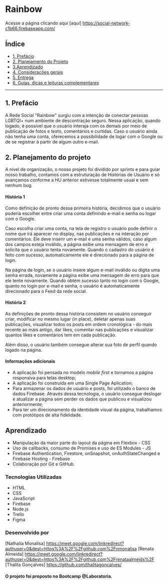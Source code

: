 # Rainbow

Acesse a página clicando aqui [aqui] https://social-network-c1b66.firebaseapp.com/

## Índice

* [1. Prefácio](#1-prefácio)
* [2. Planejamento do Projeto](#2-planejamento-do-projeto)
* [3.Aprendizado](#3-aprendizado)
* [4. Considerações gerais](#4-considerações-gerais)
* [5. Entrega](#5-entrega)
* [6. Guias, dicas e leituras
  complementares](#6-guias-dicas-e-leituras-complementares)

***

## 1. Prefácio

A Rede Social "Rainbow" surgiu com a intenção de conectar pessoas LGBTQI+ num ambiente de descontração seguro.
Nessa aplicação, quando logado, é possível que o usuário interaja com os demais por meio de publicação de fotos e texto, comentários e curtidas.
Caso o usuário ainda não tenha uma conta, oferecemos a possibilidade de logar com o Google ou de se registrar à partir de algum outro e-mail.

## 2. Planejamento do projeto

A nível de organização, o nosso projeto foi dividido por sprints e para guiar nosso trabalho, contamos com a estruturação de Histórias de Usuário e só avançamos conforme a HU anterior estivesse totalmente usual e sem nenhum bug.

#### História 1
Como definição de pronto dessa primeira história, decidimos que o usuário poderia escolher entre criar uma conta definindo e-mail e senha ou logar com o Google.

Caso escolha criar uma conta, na tela de registro o usuário pode definir o nome que irá aparecer no display, nas publicações e na interação por comentários.
Ele deve inserir um e-mail e uma senha válidos, caso algum dos campos esteja inválido, a página exibe uma mensagem de erro e solicita que o usuário tenta novamente. Quando o cadastro do usuário é feito com sucesso, automaticamente ele é direcionado para a página de login. 

Na página de login, se o usuário insere algum e-mail inválido ou digita uma senha errada, novamente a página exibe uma mensagem de erro para que ele tente novamente. Quando obtém sucesso tanto no login com o Google, quanto no login por e-mail e senha, o usuário é automaticamente direcionado para o Feed da rede social.

#### História 2

As definições de pronto dessa história consistem no usuário conseguir criar, modificar no mesmo lugar (in place), deletar apenas suas publicações, visualizar todos os posts em ordem cronológica - do mais recente ao mais antigo, dar likes, comentar nas publicações e visualizar quantos likes e comentários tem em cada publicação. 

Além disso, o usuário também consegue alterar sua foto de perfil quando logado na página.

#### Informações adicionais

* A aplicação foi pensada no modelo _mobile first_ e tornamos a página responsiva para telas desktop;
* A aplicação foi construída em uma Single Page Aplication;
* Para armazenar os dados de usuário e posts, foi utilizado o banco de dados Firebase. Através dessa tecnologia, o usuário consegue deslogar e atualizar a página sem perder os dados que publicou e visualizou anteriormente;
* Para ter um direcionamento da identidade visual da página, trabalhamos com protótipos de alta fidelidade.


## Aprendizado

* Manipulação da maior parte do layout da página em Flexbox - CSS
* Uso de callbacks, consumo de Promises e uso de ES Modules - JS
* Firebase Authentication, Firestore, onSnapshot, onAuthStateChanged e Firebase Hosting - Firebase
* Colaboração por Git e GitHub.

### Tecnologias Utilizadas

* HTML
* CSS
* JavaScript
* Firebase
* Node.js
* Trello
* Figma

### Desenvolvido por

[Nathalia Monalisa] https://meet.google.com/linkredirect?authuser=0&dest=https%3A%2F%2Fgithub.com%2Fnmonalisa
[Renata Almeida] https://meet.google.com/linkredirect?authuser=0&dest=https%3A%2F%2Fgithub.com%2Frenataalmeids%2F
[Thalita Gonçalves] https://github.com/thalitagoncalves/

#### O projeto foi proposto no Bootcamp @Laboratoria.


